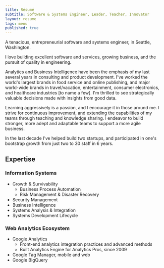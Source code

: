 ```yaml
---
title: Résumé
subtitle: Software & Systems Engineer, Leader, Teacher, Innovator
layout: resume
tags: menu
published: true
---
```


A tenacious, entrepreneurial software and systems engineer, in Seattle, Washington.

I love building excellent software and services, growing business, and the pursuit of quality in engineering.

Analytics and Business Intelligence have been the emphasis of my last several years in consulting and product development. I've worked the world's largest brands in food service and online publishing, and major world-wide brands in travel/vacation, entertainment, consumer electronics, and healthcare industries [to name a few]. I'm thrilled to see strategically valuable decisions made with insights from good data.

Learning aggressively is a passion, and I encourage it in those around me. I strive for continuous improvement, and extending the capabilities of my teams through teaching and knowledge sharing. I endeavor to build stronger, more adept and adaptable teams to support a more agile business.

In the last decade I've helped build two startups, and participated in one's bootstrap growth from just two to 30 staff in 6 years.

## Expertise

### Information Systems
- Growth & Survivability
    - Business Process Automation
    - Risk Management & Disaster Recovery
- Security Management
- Business Intelligence
- Systems Analysis & Integration
- Systems Development Lifecycle

### Web Analytics Ecosystem
- Google Analytics
    - Front-end analytics integration practices and advanced methods
    - Built Analytics Engine for Analytics Pros, since 2009
- Google Tag Manager, mobile and web
- Google BigQuery
